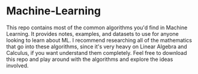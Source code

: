 # Machine-Learning
This repo contains most of the common algorithms you'd find in Machine Learning.
It provides notes, examples, and datasets to use for anyone looking to learn about ML.
I recommend researching all of the mathematics that go into these algorithms, since it's very heavy on Linear Algebra and Calculus, if you want understand them completely. 
Feel free to download this repo and play around with the algorithms and explore the ideas involved.
